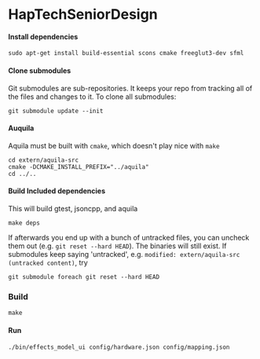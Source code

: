 # HapTechSeniorDesign

#### Install dependencies

    sudo apt-get install build-essential scons cmake freeglut3-dev sfml

#### Clone submodules

Git submodules are sub-repositories. It keeps your repo from tracking all of the files and changes to it.
To clone all submodules:

    git submodule update --init

#### Auquila

Aquila must be built with `cmake`, which doesn't play nice with `make`

    cd extern/aquila-src
    cmake -DCMAKE_INSTALL_PREFIX="../aquila"
    cd ../..

#### Build Included dependencies

This will build gtest, jsoncpp, and aquila

    make deps

If afterwards you end up with a bunch of untracked files, you can uncheck them out (e.g. `git reset --hard HEAD`).
The binaries will still exist. If submodules keep saying 'untracked', e.g.
`modified: extern/aquila-src (untracked content)`, try

    git submodule foreach git reset --hard HEAD

### Build

    make

#### Run

    ./bin/effects_model_ui config/hardware.json config/mapping.json
